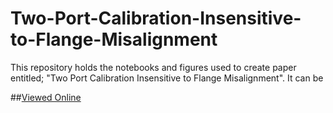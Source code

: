 Two-Port-Calibration-Insensitive-to-Flange-Misalignment
=======================================================

This repository holds the notebooks and figures used to create paper entitled; "Two Port Calibration Insensitive to Flange Misalignment". It can be 


##[Viewed Online](http://nbviewer.ipython.org/github/arsenovic/Two-Port-Calibration-Insensitive-to-Flange-Misalignment/blob/master/notebooks/index.ipynb)
